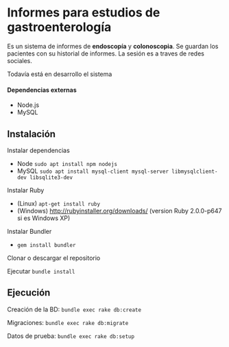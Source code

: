 # Informes para estudios de gastroenterología

Es un sistema de informes de **endoscopía** y **colonoscopia**. Se guardan los pacientes con su historial de informes. La sesión es a traves de redes sociales.

Todavía está en desarrollo el sistema

#### Dependencias externas

* Node.js
* MySQL

## Instalación

Instalar dependencias
* Node `sudo apt install npm nodejs`
* MySQL `sudo apt install mysql-client mysql-server libmysqlclient-dev libsqlite3-dev`

Instalar Ruby

* (Linux) `apt-get install ruby`
* (Windows) http://rubyinstaller.org/downloads/ (version Ruby 2.0.0-p647 si es Windows XP)

Instalar Bundler
* `gem install bundler`

Clonar o descargar el repositorio

Ejecutar `bundle install`

## Ejecución

  Creación de la BD: `bundle exec rake db:create`
  
  Migraciones: `bundle exec rake db:migrate`
  
  Datos de prueba: `bundle exec rake db:setup`
